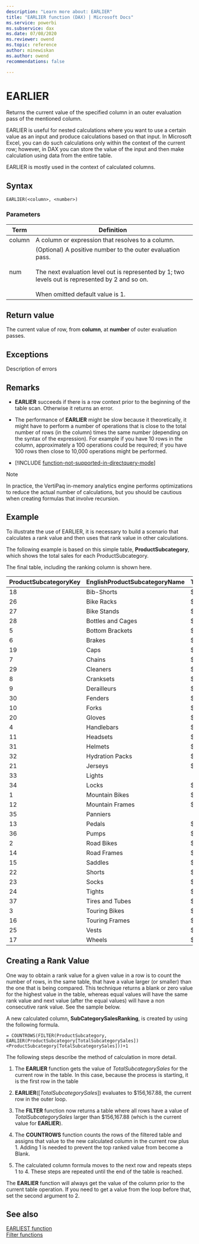 ```yaml
---
description: "Learn more about: EARLIER"
title: "EARLIER function (DAX) | Microsoft Docs"
ms.service: powerbi 
ms.subservice: dax 
ms.date: 07/08/2020
ms.reviewer: owend
ms.topic: reference
author: minewiskan
ms.author: owend 
recommendations: false

---
```

# EARLIER

Returns the current value of the specified column in an outer evaluation pass of the mentioned column.  
  
EARLIER is useful for nested calculations where you want to use a certain value as an input and produce calculations based on that input. In Microsoft Excel, you can do such calculations only within the context of the current row; however, in DAX you can store the value of the input and then make calculation using data from the entire table.  
  
EARLIER is mostly used in the context of calculated columns.  
  
## Syntax  
  
```dax
EARLIER(<column>, <number>)  
```
  
### Parameters  
  
|Term|Definition|  
|--------|--------------|  
|column|A column or expression that resolves to a column.|  
|num|(Optional) A positive number to the outer evaluation pass.<br /><br />The next evaluation level out is represented by 1; two levels out is represented by 2 and so on.<br /><br />When omitted default value is 1.|  
  
## Return value

The current value of row, from **column**, at **number** of outer evaluation passes.  
  
## Exceptions

Description of errors  
  
## Remarks

- **EARLIER** succeeds if there is a row context prior to the beginning of the table scan. Otherwise it returns an error.  
  
- The performance of **EARLIER** might be slow because it theoretically, it might have to perform a number of operations that is close to the total number of rows (in the column) times the same number (depending on the syntax of the expression). For example if you have 10 rows in the column, approximately a 100 operations could be required; if you have 100 rows then close to 10,000 operations might be performed.  

- [!INCLUDE [function-not-supported-in-directquery-mode](includes/function-not-supported-in-directquery-mode.md)]

> [!NOTE]  
> In practice, the VertiPaq in-memory analytics engine performs optimizations to reduce the actual number of calculations, but you should be cautious when creating formulas that involve recursion.  
  
## Example

To illustrate the use of EARLIER, it is necessary to build a scenario that calculates a rank value and then uses that rank value in other calculations.  
  
The following example is based on this simple table, **ProductSubcategory**, which shows the total sales for each ProductSubcategory.  
  
The final table, including the ranking column is shown here.  
  
|ProductSubcategoryKey|EnglishProductSubcategoryName|TotalSubcategorySales|SubcategoryRanking|  
|-------------------------|---------------------------------|-------------------------|----------------------|  
|18|Bib-Shorts|$156,167.88|18|  
|26|Bike Racks|$220,720.70|14|  
|27|Bike Stands|$35,628.69|30|  
|28|Bottles and Cages|$59,342.43|24|  
|5|Bottom Brackets|$48,643.47|27|  
|6|Brakes|$62,113.16|23|  
|19|Caps|$47,934.54|28|  
|7|Chains|$8,847.08|35|  
|29|Cleaners|$16,882.62|32|  
|8|Cranksets|$191,522.09|15|  
|9|Derailleurs|$64,965.33|22|  
|30|Fenders|$41,974.10|29|  
|10|Forks|$74,727.66|21|  
|20|Gloves|$228,353.58|12|  
|4|Handlebars|$163,257.06|17|  
|11|Headsets|$57,659.99|25|  
|31|Helmets|$451,192.31|9|  
|32|Hydration Packs|$96,893.78|20|  
|21|Jerseys|$699,429.78|7|  
|33|Lights||36|  
|34|Locks|$15,059.47|33|  
|1|Mountain Bikes|$34,305,864.29|2|  
|12|Mountain Frames|$4,511,170.68|4|  
|35|Panniers||36|  
|13|Pedals|$140,422.20|19|  
|36|Pumps|$12,695.18|34|  
|2|Road Bikes|$40,551,696.34|1|  
|14|Road Frames|$3,636,398.71|5|  
|15|Saddles|$52,526.47|26|  
|22|Shorts|$385,707.80|10|  
|23|Socks|$28,337.85|31|  
|24|Tights|$189,179.37|16|  
|37|Tires and Tubes|$224,832.81|13|  
|3|Touring Bikes|$13,334,864.18|3|  
|16|Touring Frames|$1,545,344.02|6|  
|25|Vests|$240,990.04|11|  
|17|Wheels|$648,240.04|8|  
  
## Creating a Rank Value

One way to obtain a rank value for a given value in a row is to count the number of rows, in the same table, that have a value larger (or smaller) than the one that is being compared. This technique returns a blank or zero value for the highest value in the table, whereas equal values will have the same rank value and next value (after the equal values) will have a non consecutive rank value. See the sample below.  
  
A new calculated column, **SubCategorySalesRanking**, is created by using the following formula.  
  
```dax
= COUNTROWS(FILTER(ProductSubcategory, EARLIER(ProductSubcategory[TotalSubcategorySales])<ProductSubcategory[TotalSubcategorySales]))+1  
```

The following steps describe the method of calculation in more detail.  
  
1. The **EARLIER** function gets the value of *TotalSubcategorySales* for the current row in the table. In this case, because the process is starting, it is the first row in the table  
  
2. **EARLIER**([*TotalSubcategorySales*]) evaluates to $156,167.88, the current row in the outer loop.  
  
3. The **FILTER** function now returns a table where all rows have a value of *TotalSubcategorySales* larger than $156,167.88 (which is the current value for **EARLIER**).  
  
4. The **COUNTROWS** function counts the rows of the filtered table and assigns that value to the new calculated column in the current row plus 1. Adding 1 is needed to prevent the top ranked value from become a Blank.  
  
5. The calculated column formula moves to the next row and repeats steps 1 to 4. These steps are repeated until the end of the table is reached.  
  
The **EARLIER** function will always get the value of the column prior to the current table operation. If you need to get a value from the loop before that, set the second argument to 2.  
  
## See also

[EARLIEST function](earliest-function-dax.md)  
[Filter functions](filter-functions-dax.md)  

